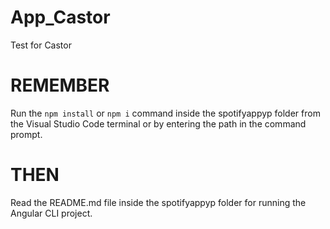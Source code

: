 # App_Castor
 Test for Castor

# REMEMBER
Run the `npm install` or `npm i` command inside the spotifyappyp folder from the Visual Studio Code terminal or by entering the path in the command prompt.

# THEN
Read the README.md file inside the spotifyappyp folder for running the Angular CLI project.
